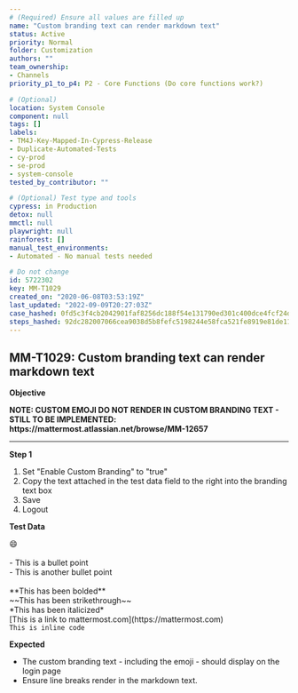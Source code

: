 ```yaml
---
# (Required) Ensure all values are filled up
name: "Custom branding text can render markdown text"
status: Active
priority: Normal
folder: Customization
authors: ""
team_ownership: 
- Channels
priority_p1_to_p4: P2 - Core Functions (Do core functions work?)

# (Optional)
location: System Console
component: null
tags: []
labels: 
- TM4J-Key-Mapped-In-Cypress-Release
- Duplicate-Automated-Tests
- cy-prod
- se-prod
- system-console
tested_by_contributor: ""

# (Optional) Test type and tools
cypress: in Production
detox: null
mmctl: null
playwright: null
rainforest: []
manual_test_environments:
- Automated - No manual tests needed

# Do not change
id: 5722302
key: MM-T1029
created_on: "2020-06-08T03:53:19Z"
last_updated: "2022-09-09T20:27:03Z"
case_hashed: 0fd5c3f4cb2042901faf8256dc188f54e131790ed301c400dce4fcf24d6daa3aade219bf830074befa821f9c00b6de67
steps_hashed: 92dc282007066cea9038d5b8fefc5198244e58fca521fe8919e81de11eb8b624e057f91c7cd6e1eec5a2aa7be428322d
---
```


<!-- (Auto-generated) Based on frontmatter's "key" and "name" -->

## MM-T1029: Custom branding text can render markdown text

**Objective**

**NOTE: CUSTOM EMOJI DO NOT RENDER IN CUSTOM BRANDING TEXT - STILL TO BE IMPLEMENTED: https\://mattermost.atlassian.net/browse/MM-12657**

---

**Step 1**

1. Set "Enable Custom Branding" to "true"
2. Copy the text attached in the test data field to the right into the branding text box
3. Save
4. Logout

**Test Data**

:smile:\
\
\- This is a bullet point\
\- This is another bullet point\
\
\*\*This has been bolded\*\*\
\~\~This has been strikethrough\~\~\
\*This has been italicized\*\
\[This is a link to mattermost.com]\(https\://mattermost.com)\
`This is inline code`

**Expected**

- The custom branding text - including the emoji - should display on the login page
- Ensure line breaks render in the markdown text.
